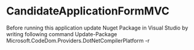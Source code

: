 # CandidateApplicationFormMVC

Before running this application update Nuget Package in Visual Studio by writing following command
    Update-Package Microsoft.CodeDom.Providers.DotNetCompilerPlatform -r

